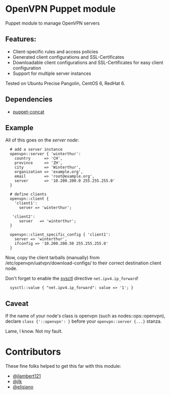 # OpenVPN Puppet module

Puppet module to manage OpenVPN servers

## Features:

* Client-specific rules and access policies
* Generated client configurations and SSL-Certificates
* Downloadable client configurations and SSL-Certificates for easy client configuration
* Support for multiple server instances

Tested on Ubuntu Precise Pangolin, CentOS 6, RedHat 6.


## Dependencies
  - [puppet-concat](https://github.com/ripienaar/puppet-concat)


## Example
All of this goes on the *server node*:
```puppet
  # add a server instance
  openvpn::server { 'winterthur':
    country      => 'CH',
    province     => 'ZH',
    city         => 'Winterthur',
    organization => 'example.org',
    email        => 'root@example.org',
    server       => '10.200.200.0 255.255.255.0'
  }

  # define clients
  openvpn::client {
    'client1':
      server => 'winterthur';
  
   'client2':
      server   => 'winterthur';
  }

  openvpn::client_specific_config { 'client1':
    server => 'winterthur',
    ifconfig => '10.200.200.50 255.255.255.0'
  }
```

Now, copy the client tarballs (manually) from /etc/openvpn/uatvpn/download-configs/ to their correct destination client node.

Don't forget to enable the [sysctl](https://github.com/luxflux/puppet-sysctl) directive ```net.ipv4.ip_forward```!
```puppet
  sysctl::value { "net.ipv4.ip_forward": value => '1'; }
```

## Caveat
If the name of your node's class is openvpn (such as nodes::ops::openvpn), declare ```class {'::openvpn': }``` before your ```openvpn::server {...}``` stanza.

Lame, I know.  Not my fault.

# Contributors

These fine folks helped to get this far with this module:
* [@jlambert121](https://github.com/jlambert121)
* [@jlk](https://github.com/jlk)
* [@elisiano](https://github.com/elisiano)
